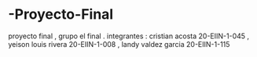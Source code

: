 # -Proyecto-Final
proyecto final , grupo el final . integrantes : cristian acosta 20-EIIN-1-045  ,  yeison louis rivera 20-EIIN-1-008  ,  landy valdez garcia 20-EIIN-1-115
